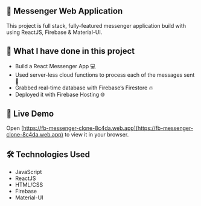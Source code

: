 ## 💬 Messenger Web Application 

This project is full stack, fully-featured messenger application build with using ReactJS, Firebase & Material-UI.

## 📝 What I have done in this project

- Build a React Messenger App 💻
- Used server-less cloud functions to process each of the messages sent 🚀
- Grabbed real-time database with Firebase’s Firestore 🔥
- Deployed it with Firebase Hosting 🌐

## 🚀 Live Demo

Open [https://fb-messenger-clone-8c4da.web.app](https://fb-messenger-clone-8c4da.web.app) to view it in your browser.

## 🛠 Technologies Used 

- JavaScript
- ReactJS
- HTML/CSS
- Firebase
- Material-UI



